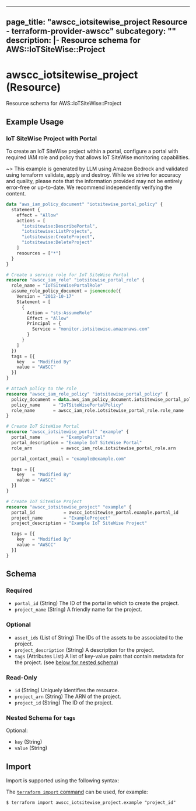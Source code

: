 
---
page_title: "awscc_iotsitewise_project Resource - terraform-provider-awscc"
subcategory: ""
description: |-
  Resource schema for AWS::IoTSiteWise::Project
---

# awscc_iotsitewise_project (Resource)

Resource schema for AWS::IoTSiteWise::Project

## Example Usage

### IoT SiteWise Project with Portal

To create an IoT SiteWise project within a portal, configure a portal with required IAM role and policy that allows IoT SiteWise monitoring capabilities.

~> This example is generated by LLM using Amazon Bedrock and validated using terraform validate, apply and destroy. While we strive for accuracy and quality, please note that the information provided may not be entirely error-free or up-to-date. We recommend independently verifying the content.

```terraform
data "aws_iam_policy_document" "iotsitewise_portal_policy" {
  statement {
    effect = "Allow"
    actions = [
      "iotsitewise:DescribePortal",
      "iotsitewise:ListProjects",
      "iotsitewise:CreateProject",
      "iotsitewise:DeleteProject"
    ]
    resources = ["*"]
  }
}

# Create a service role for IoT SiteWise Portal
resource "awscc_iam_role" "iotsitewise_portal_role" {
  role_name = "IoTSiteWisePortalRole"
  assume_role_policy_document = jsonencode({
    Version = "2012-10-17"
    Statement = [
      {
        Action = "sts:AssumeRole"
        Effect = "Allow"
        Principal = {
          Service = "monitor.iotsitewise.amazonaws.com"
        }
      }
    ]
  })
  tags = [{
    key   = "Modified By"
    value = "AWSCC"
  }]
}

# Attach policy to the role
resource "awscc_iam_role_policy" "iotsitewise_portal_policy" {
  policy_document = data.aws_iam_policy_document.iotsitewise_portal_policy.json
  policy_name     = "IoTSiteWisePortalPolicy"
  role_name       = awscc_iam_role.iotsitewise_portal_role.role_name
}

# Create IoT SiteWise Portal
resource "awscc_iotsitewise_portal" "example" {
  portal_name        = "ExamplePortal"
  portal_description = "Example IoT SiteWise Portal"
  role_arn           = awscc_iam_role.iotsitewise_portal_role.arn

  portal_contact_email = "example@example.com"

  tags = [{
    key   = "Modified By"
    value = "AWSCC"
  }]
}

# Create IoT SiteWise Project
resource "awscc_iotsitewise_project" "example" {
  portal_id           = awscc_iotsitewise_portal.example.portal_id
  project_name        = "ExampleProject"
  project_description = "Example IoT SiteWise Project"

  tags = [{
    key   = "Modified By"
    value = "AWSCC"
  }]
}
```

<!-- schema generated by tfplugindocs -->
## Schema

### Required

- `portal_id` (String) The ID of the portal in which to create the project.
- `project_name` (String) A friendly name for the project.

### Optional

- `asset_ids` (List of String) The IDs of the assets to be associated to the project.
- `project_description` (String) A description for the project.
- `tags` (Attributes List) A list of key-value pairs that contain metadata for the project. (see [below for nested schema](#nestedatt--tags))

### Read-Only

- `id` (String) Uniquely identifies the resource.
- `project_arn` (String) The ARN of the project.
- `project_id` (String) The ID of the project.

<a id="nestedatt--tags"></a>
### Nested Schema for `tags`

Optional:

- `key` (String)
- `value` (String)

## Import

Import is supported using the following syntax:

The [`terraform import` command](https://developer.hashicorp.com/terraform/cli/commands/import) can be used, for example:

```shell
$ terraform import awscc_iotsitewise_project.example "project_id"
```
